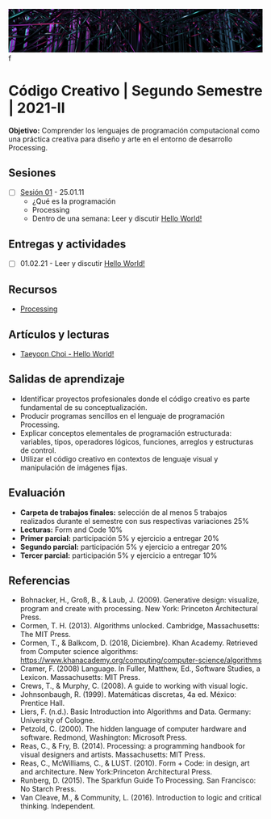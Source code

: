 ![codigo](https://github.com/EmilioOcelotl/centro2021-II-2/blob/main/img/centro.png)f

# Código Creativo | Segundo Semestre | 2021-II

**Objetivo:** Comprender los lenguajes de programación computacional como una práctica creativa para diseño y arte en el entorno de desarrollo Processing.

## Sesiones

- [ ] [Sesión 01](https://github.com/EmilioOcelotl/centro2021-II-2/blob/main/s01/README.md) - 25.01.11
  - ¿Qué es la programación
  - Processing
  - Dentro de una semana: Leer y discutir [Hello World!](http://avant.org/project/hello-world/)

## Entregas y actividades

- [ ]  01.02.21 - Leer y discutir [Hello World!](http://avant.org/project/hello-world/)

## Recursos 

- [Processing](https://processing.org/download/) 

## Artículos y lecturas 

- [Taeyoon Choi - Hello World!](http://avant.org/project/hello-world/)

## Salidas de aprendizaje

- Identificar proyectos profesionales donde el código creativo es parte fundamental de su conceptualización.
- Producir programas sencillos en el lenguaje de programación Processing.
- Explicar conceptos elementales de programación estructurada: variables, tipos, operadores lógicos, funciones, arreglos y estructuras de control.
- Utilizar el código creativo en contextos de lenguaje visual y manipulación de imágenes fijas.

## Evaluación

- **Carpeta de trabajos finales:** selección de al menos 5 trabajos realizados durante el semestre con sus respectivas variaciones 25%
- **Lecturas:** Form and Code 10%
- **Primer parcial:** participación 5% y ejercicio a entregar 20%
- **Segundo parcial:** participación 5% y ejercicio a entregar 20%
- **Tercer parcial:** participación 5% y ejercicio a entregar 10%

## Referencias 

- Bohnacker, H., Groß, B., & Laub, J. (2009). Generative design: visualize, program and create with processing. New York: Princeton Architectural Press.
- Cormen, T. H. (2013). Algorithms unlocked. Cambridge, Massachusetts: The MIT Press.
- Cormen, T., & Balkcom, D. (2018, Diciembre). Khan Academy. Retrieved from Computer science algorithms: https://www.khanacademy.org/computing/computer-science/algorithms
- Cramer, F. (2008) Language. In Fuller, Matthew, Ed., Software Studies, a Lexicon. Massachusetts: MIT Press. 
- Crews, T., & Murphy, C. (2008). A guide to working with visual logic.
- Johnsonbaugh, R. (1999). Matemáticas discretas, 4a ed. México: Prentice Hall.
- Liers, F. (n.d.). Basic Introduction into Algorithms and Data. Germany: University of Cologne.
- Petzold, C. (2000). The hidden language of computer hardware and software. Redmond, Washington: Microsoft Press.
- Reas, C., & Fry, B. (2014). Processing: a programming handbook for visual designers and artists. Massachusetts: MIT Press.
- Reas, C., McWilliams, C., & LUST. (2010). Form + Code: in design, art and architecture. New York:Princeton Architectural Press.
- Runberg, D. (2015). The Sparkfun Guide To Processing. San Francisco: No Starch Press. 
- Van Cleave, M., & Community, L. (2016). Introduction to logic and critical thinking. Independent.